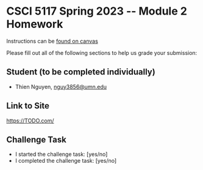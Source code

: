 # CSCI 5117 Spring 2023 -- Module 2 Homework


Instructions can be [found on canvas](https://canvas.umn.edu/courses/355584/pages/homework-2)

Please fill out all of the following sections to help us grade your submission:

## Student (to be completed individually)

* Thien Nguyen, nguy3856@umn.edu

## Link to Site

<https://TODO.com/>

## Challenge Task

* I started the challenge task: [yes/no]
* I completed the challenge task: [yes/no]

